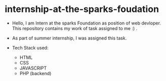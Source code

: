 # internship-at-the-sparks-foudation
- Hello, I am Intern at the sparks Foundation as position of web devloper. This repository contains my work of task assigned to me :) .
- As part of summer internship, I was assigned this task.

- Tech Stack used:
  - HTML
  - CSS
  - JAVASCRIPT
  - PHP (backend)
  
